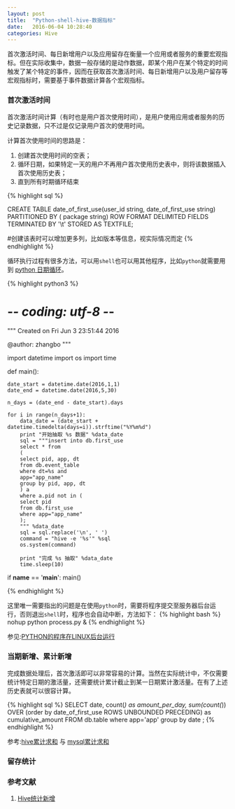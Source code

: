 ```yaml
---
layout: post
title:  "Python-shell-hive-数据指标"
date:   2016-06-04 10:28:40
categories: Hive
---
```


首次激活时间、每日新增用户以及应用留存在衡量一个应用或者服务的重要宏观指标。但在实际收集中，数据一般存储的是动作数据，即某个用户在某个特定的时间触发了某个特定的事件，因而在获取首次激活时间、每日新增用户以及用户留存等宏观指标时，需要基于事件数据计算各个宏观指标。


### 首次激活时间

首次激活时间计算（有时也是用户首次使用时间），是用户使用应用或者服务的历史记录数据，只不过是仅记录用户首次的使用时间。

计算首次使用时间的思路是：

1. 创建首次使用时间的空表；
2. 循环日期，如果特定一天的用户不再用户首次使用历史表中，则将该数据插入首次使用历史表；
3. 直到所有时期循环结束

{% highlight sql %}

CREATE TABLE date_of_first_use(user_id string,  date_of_first_use string)
PARTITIONED BY ( package string)
ROW FORMAT DELIMITED 
FIELDS TERMINATED BY '\t' 
STORED AS TEXTFILE;

#创建该表时可以增加更多列，比如版本等信息，视实际情况而定
{% endhighlight %}

循环执行过程有很多方法，可以用`shell`也可以用其他程序，比如`python`就需要用到 [python 日期循环][pthon_date_loop]。

{% highlight python3 %}
# -*- coding: utf-8 -*-
"""
Created on Fri Jun  3 23:51:44 2016

@author: zhangbo
"""

import datetime
import os
import time

def main():
    
    date_start = datetime.date(2016,1,1)
    date_end = datetime.date(2016,5,30)
    
    n_days = (date_end - date_start).days
    
    for i in range(n_days+1):
        data_date = (date_start + datetime.timedelta(days=i)).strftime("%Y%m%d")
        print "开始抽取 %s 数据" %data_date
        sql = """insert into db.first_use
        select * from
        (
        select pid, app, dt
        from db.event_table
        where dt=%s and 
        app="app_name"
        group by pid, app, dt
        ) a
        where a.pid not in (
        select pid 
        from db.first_use 
        where app="app_name"
        );
        """ %data_date
        sql = sql.replace('\n', ' ')
        command = "hive -e '%s'" %sql
        os.system(command)
        
        print "完成 %s 抽取" %data_date
        time.sleep(10)
        
if __name__ == '__main__':
    main()


{% endhighlight %}

这里唯一需要指出的问题是在使用`python`时，需要将程序提交至服务器后台运行，否则退出`shell`时，程序也会自动中断，方法如下：
{% highlight bash %}
nohup python process.py &
{% endhighlight %}

参见:[PYTHON的程序在LINUX后台运行][PYTHON的程序在LINUX后台运行]


### 当期新增、累计新增

完成数据处理后，首次激活即可以非常容易的计算。当然在实际统计中，不仅需要统计特定日期的激活量，还需要统计累计截止到某一日期累计激活量。在有了上述历史表就可以很容计算。

{% highlight sql %}
SELECT date, count(*) as amount_per_day, 
sum(count(*)) OVER (order by date_of_first_use ROWS UNBOUNDED PRECEDING) as cumulative_amount
FROM db.table
where app='app'
group by date
;
{% endhighlight %}

参考:[hive累计求和][hive cumulative] 与 [mysql累计求和][mysql累计求和]


### 留存统计






### 参考文献

1. [Hive统计新增][Hive统计新增]




[Hive统计新增]: http://blog.itpub.net/29254281/viewspace-2097338
[pthon_date_loop]: http://blog.csdn.net/wusuopubupt/article/details/29606481
[PYTHON的程序在LINUX后台运行]: http://blog.csdn.net/chenyulancn/article/details/8152966
[hive cumulative]:http://yugouai.iteye.com/blog/1908121
[mysql累计求和]:http://blog.csdn.net/dandaoyi/article/details/8490956